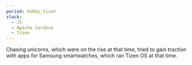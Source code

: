 ```yaml
---
period: hobby_tizen
stack:
  - JS
  - Apache Cordova
  - Tizen
---
```


Chasing unicorns, which were on the rise at that time, tried to gain traction with apps for Samsung smartwatches, which ran Tizen OS at that time.
